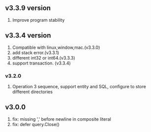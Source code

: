 
## v3.3.9 version 
1. Improve program stability

## v3.3.4 version
1. Compatible with linux,window,mac.(v3.3.0)
1. add stack error.(v3.3.1)
1. different int32 or int64.(v3.3.3)
1. support transaction. (v3.3.4)

### v3.2.0
1. Operation 3 sequence, support entity and SQL, configure to store different directories

## v3.0.0
1. fix: missing ',' before newline in composite literal
1. fix: defer query.Close()